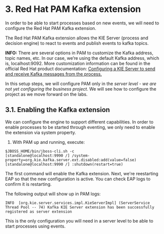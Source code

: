 # 3. Red Hat PAM Kafka extension

In order to be able to start processes based on new events, we will need to configure the Red Hat PAM Kafka extension.

The Red Hat PAM Kafka extension allows the KIE Server (process and decision engine) to react to events and publish events to kafka topics.

**INFO:** There are several options in PAM to customize the Kafka address, topic names, etc. In our case, we’re using the default Kafka address, which is, localhost:9092. More customization information can be found in the official Red Hat product documentation: [Configuring a KIE Server to send and receive Kafka messages from the process.](https://access.redhat.com/documentation/en-us/red_hat_process_automation_manager/7.10/html-single/integrating_red_hat_process_automation_manager_with_other_products_and_components/index#kieserver-kafka-proc_integrating-amq-streams)

In this setup steps, we will configure PAM only in the _server level_ - _we are not yet configuring the business project_. We will see how to configure the project as we move forward on the labs.

## 3.1. Enabling the Kafka extension

We can configure the engine to support different capabilities. In order to enable processes to be started through eventing, we only need to enable the extension via system property. 

1. With PAM up and running, execute: 

~~~
$JBOSS_HOME/bin/jboss-cli.sh -c
[standalone@localhost:9990 /] /system-property=org.kie.kafka.server.ext.disabled:add(value=false)
[standalone@localhost:9990 /] :shutdown(restart=true)
~~~

The first command will enable the Kafka extension. Next, we're reestarting EAP so that the new configuration is active. You can check EAP logs to confirm it is restarting.

The following output will show up in PAM logs: 

~~~
INFO  [org.kie.server.services.impl.KieServerImpl] (ServerService Thread Pool -- 74) Kafka KIE Server extension has been successfully registered as server extension
~~~

This is the only configuration you will need in a server level to be able to start processes using events.
